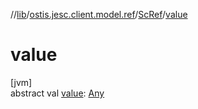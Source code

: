 //[lib](../../../index.md)/[ostis.jesc.client.model.ref](../index.md)/[ScRef](index.md)/[value](value.md)

# value

[jvm]\
abstract val [value](value.md): [Any](https://kotlinlang.org/api/latest/jvm/stdlib/kotlin/-any/index.html)
